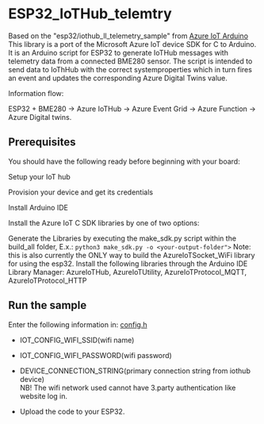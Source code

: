 # ESP32_IoTHub_telemtry
Based on the "esp32/iothub_ll_telemetry_sample" from [Azure IoT Arduino](https://github.com/Azure/azure-iot-arduino)
This library is a port of the Microsoft Azure IoT device SDK for C to Arduino. It is an Arduino script for ESP32 to generate IoTHub messages with telemetry data from a connected BME280 sensor. The script is intended to send data to IoThHub with the correct systemproperties which in turn fires an event and updates the corresponding Azure Digital Twins value. 

Information flow: 

ESP32 + BME280 -> Azure IoTHub -> Azure Event Grid -> Azure Function -> Azure Digital twins.

## Prerequisites
You should have the following ready before beginning with your board:

Setup your IoT hub

Provision your device and get its credentials

Install Arduino IDE

Install the Azure IoT C SDK libraries by one of two options:

Generate the Libraries by executing the make_sdk.py script within the build_all folder, E.x.: 
`python3 make_sdk.py -o <your-output-folder">`
Note: this is also currently the ONLY way to build the AzureIoTSocket_WiFi library for using the esp32.
Install the following libraries through the Arduino IDE Library Manager:
AzureIoTHub, AzureIoTUtility, AzureIoTProtocol_MQTT, AzureIoTProtocol_HTTP

## Run the sample
Enter the following information in:
[config.h](https://github.com/olaplassen/ESP32_IoTHub_telemtry/blob/main/iot_configs.h)
- IOT_CONFIG_WIFI_SSID(wifi name)
- IOT_CONFIG_WIFI_PASSWORD(wifi password)
- DEVICE_CONNECTION_STRING(primary connection string from iothub device) <br />
NB! The wifi network used cannot have 3.party authentication like website log in. 

- Upload the code to your ESP32.
